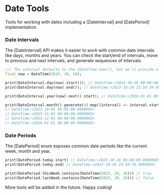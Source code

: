 # Date Tools

Tools for working with dates including a [DateInterval] and [DatePeriod] implementation.

### Date Intervals

The [DateInterval] API makes it easier to work with common date intervals like days, months and years. You can check the start/end of intervals,
move to previous and next intervals, and generate sequences of intervals.

```dart
/// The interval defaults to the [DateTime.now()], but we'll provide a date to make it clear.
final now = DateTime(2023, 10, 26);

print(DateInterval.day(now).start()); // DateTime:<2023-10-26 00:00:00.000000Z>
print(DateInterval.day(now).end()); // DateTime:<2023-10-26 23:59:59.999999Z>

print(DateInterval.year(now).next().start); // DateTime:<2024-01-01 00:00:00.000000Z>

print(DateInterval.month().generate(4).map((interval) => interval.start).toList());
// DateTime:<2023-10-01 00:00:00.000000Z>
// DateTime:<2023-11-01 00:00:00.000000Z>
// DateTime:<2023-12-01 00:00:00.000000Z>
// DateTime:<2024-01-01 00:00:00.000000Z>
```

### Date Periods

The [DatePeriod] enum exposes common date periods like the current week, month and year.

```dart
print(DatePeriod.today.start) // DateTime:<2023-10-26 00:00:00.000000Z>
print(DatePeriod.today.end) // DateTime:<2023-10-26 23:59:59.999999Z>

print(DatePeriod.thisWeek.contains(DateTime(2023, 10, 26))) // true
print(DatePeriod.lastWeek.contains(DateTime(2023, 10, 26))) // false
```

More tools will be added in the future. Happy coding!